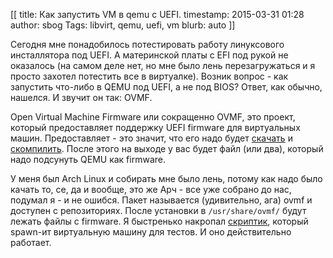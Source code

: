 [[
title: Как запустить VM в qemu c UEFI.
timestamp: 2015-03-31 01:28
author: sbog
Tags: libvirt, qemu, uefi, vm
blurb: auto
]]

Сегодня мне понадобилось потестировать работу линуксового инсталлятора под UEFI.
А материнской платы с EFI под рукой не оказалось (на самом деле нет, но мне было
лень перезагружаться и я просто захотел потестить все в виртуалке). Возник
вопрос - как запустить что-либо в QEMU под UEFI, а не под BIOS? Ответ, как обычно,
нашелся. И звучит он так: OVMF.

Open Virtual Machine Firmware или сокращенно OVMF, это проект, который предоставляет
поддержку UEFI firmware для виртуальных машин. Предоставляет - это значит, что
его надо будет [скачать][0] и [скомпилить][1]. После этого на выходе у вас будет
файл (или два), который надо подсунуть QEMU как firmware.

У меня был Arch Linux и собирать мне было лень, потому как надо было качать то,
се, да и вообще, это же Арч - все уже собрано до нас, подумал я - и не ошибся.
Пакет называется (удивительно, ага) ovmf и доступен с репозиториях. После
установки в `/usr/share/ovmf/` будут лежать файлы с firmware. Я быстренько
накропал [скриптик][2], который spawn-ит виртуальную машину для тестов. И оно
действительно работает.

[0]: https://github.com/tianocore/edk2.git
[1]: http://www.linux-kvm.org/downloads/lersek/ovmf-whitepaper-c770f8c.txt
[2]: https://github.com/sorrowless/common-files/blob/master/home/sbog/common/qvm_new_vm.py
